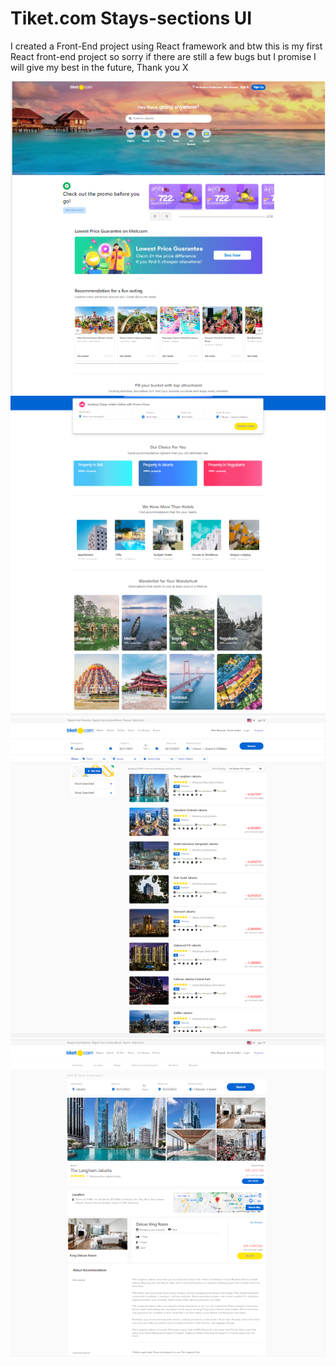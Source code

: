 # Tiket.com Stays-sections UI

I created a Front-End project using React framework and btw this is my first React front-end project so sorry if there are still a few bugs but I promise I will give my best in the future, Thank you X

![Overview Tiket.com - stays](https://github.com/Reihannudin/Front-End/blob/main/Tiket.com-Stays/Screenshot%202022-10-11%20143617.png)
![App Screenshot](https://github.com/Reihannudin/Front-End/blob/main/Tiket.com-Stays/Screenshot%202022-10-11%20143718.png)
![App Screenshot](https://github.com/Reihannudin/Front-End/blob/main/Tiket.com-Stays/Screenshot%202022-10-11%20143759.png)
![App Screenshot](https://github.com/Reihannudin/Front-End/blob/main/Tiket.com-Stays/Screenshot%202022-10-11%20143916.png)
